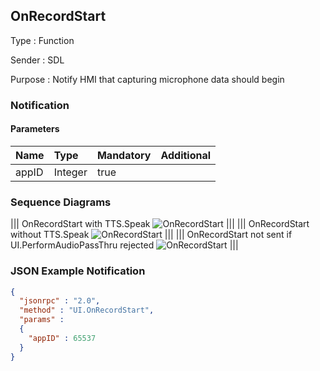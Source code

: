 ## OnRecordStart

Type
: Function

Sender
: SDL

Purpose
: Notify HMI that capturing microphone data should begin

### Notification

#### Parameters

|Name|Type|Mandatory|Additional|
|:---|:---|:--------|:---------|
|appID|Integer|true||

### Sequence Diagrams
|||
OnRecordStart with TTS.Speak
![OnRecordStart](./assets/OnRecordStartSpeak.png)
|||
|||
OnRecordStart without TTS.Speak
![OnRecordStart](./assets/OnRecordStartNoSpeak.png)
|||
|||
OnRecordStart not sent if UI.PerformAudioPassThru rejected
![OnRecordStart](./assets/OnRecordStartRejected.png)
|||

### JSON Example Notification
```json
{
  "jsonrpc" : "2.0",
  "method" : "UI.OnRecordStart",
  "params" :
  {
    "appID" : 65537
  }
}
```
